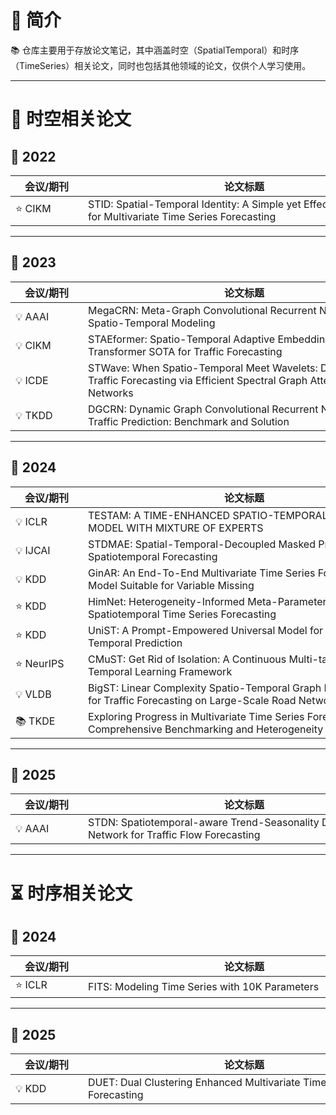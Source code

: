 # 🏰 **简介**  
📚 仓库主要用于存放论文笔记，其中涵盖时空（SpatialTemporal）和时序（TimeSeries）相关论文，同时也包括其他领域的论文，仅供个人学习使用。

---

# 🌌 时空相关论文

## 📅 2022
| <div style="width:100px">会议/期刊 | <div style="width:500px">论文标题 | <div style="width:40px">链接 |
|------------------------------------|------------------------------------|------------------------------|
| ⭐ CIKM                            | <div style="width:500px">STID: Spatial-Temporal Identity: A Simple yet Effective Baseline for Multivariate Time Series Forecasting</div> | [📒](Spatial-Temporal/2022_CIKM_STID.md) |

---

## 📅 2023
| <div style="width:100px">会议/期刊 | <div style="width:500px">论文标题 | <div style="width:40px">链接 |
|------------------------------------|------------------------------------|------------------------------|
| 💡 AAAI                           | <div style="width:500px">MegaCRN: Meta-Graph Convolutional Recurrent Network for Spatio-Temporal Modeling</div> | [📒](Spatial-Temporal/2023_AAAI_MegaCRN.md) |
| 💡 CIKM                           | <div style="width:500px">STAEformer: Spatio-Temporal Adaptive Embedding Makes Vanilla Transformer SOTA for Traffic Forecasting</div> | [📒](Spatial-Temporal/2023_CIKM_STAEformer.md) |
| 💡 ICDE                           | <div style="width:500px">STWave: When Spatio-Temporal Meet Wavelets: Disentangled Traffic Forecasting via Efficient Spectral Graph Attention Networks</div> | [📒](Spatial-Temporal/2023_ICDE_STWave.md) |
| 💡 TKDD                           | <div style="width:500px">DGCRN: Dynamic Graph Convolutional Recurrent Network for Traffic Prediction: Benchmark and Solution</div> | [📒](Spatial-Temporal/2023_TKDD_DGCRN.md) |

---

## 📅 2024
| <div style="width:100px">会议/期刊 | <div style="width:500px">论文标题 | <div style="width:40px">链接 |
|------------------------------------|------------------------------------|------------------------------|
| 💡 ICLR                           | <div style="width:500px">TESTAM: A TIME-ENHANCED SPATIO-TEMPORAL ATTENTION MODEL WITH MIXTURE OF EXPERTS</div> | [📒](Spatial-Temporal/2024_ICLR_TESTAM.md) |
| 💡 IJCAI                          | <div style="width:500px">STDMAE: Spatial-Temporal-Decoupled Masked Pre-training for Spatiotemporal Forecasting</div> | [📒](Spatial-Temporal/2024_IJCAI_STDMAE.md) |
| 💡 KDD                            | <div style="width:500px">GinAR: An End-To-End Multivariate Time Series Forecasting Model Suitable for Variable Missing</div> | [📒](Spatial-Temporal/2024_KDD_GinAR.md) |
| ⭐ KDD                            | <div style="width:500px">HimNet: Heterogeneity-Informed Meta-Parameter Learning for Spatiotemporal Time Series Forecasting</div> | [📒](Spatial-Temporal/2024_KDD_HimNet.md) |
| ⭐ KDD                            | <div style="width:500px">UniST: A Prompt-Empowered Universal Model for Urban Spatio-Temporal Prediction</div> | [📒](Spatial-Temporal/2024_KDD_UniST.md) |
| ⭐ NeurIPS                        | <div style="width:500px">CMuST: Get Rid of Isolation: A Continuous Multi-task Spatio-Temporal Learning Framework</div> | [📒](Spatial-Temporal/2024_NeurIPS_CMuST.md) |
| 💡 VLDB                           | <div style="width:500px">BigST: Linear Complexity Spatio-Temporal Graph Neural Network for Traffic Forecasting on Large-Scale Road Networks</div> | [📒](Spatial-Temporal/2024_VLDB_BigST.md) |
| 📚 TKDE                           | <div style="width:500px">Exploring Progress in Multivariate Time Series Forecasting: Comprehensive Benchmarking and Heterogeneity Analysis</div> | [📒](Spatial-Temporal/2024_TKDE_BasicTS.md) |

---

## 📅 2025
| <div style="width:100px">会议/期刊 | <div style="width:500px">论文标题 | <div style="width:40px">链接 |
|------------------------------------|------------------------------------|------------------------------|
| 💡 AAAI                           | <div style="width:500px">STDN: Spatiotemporal-aware Trend-Seasonality Decomposition Network for Traffic Flow Forecasting</div> | [📒](Spatial-Temporal/2025_AAAI_STDN.md) |

---

# ⏳ 时序相关论文

## 📅 2024
| <div style="width:100px">会议/期刊 | <div style="width:500px">论文标题 | <div style="width:40px">链接 |
|------------------------------------|------------------------------------|------------------------------|
| ⭐ ICLR                           | <div style="width:500px">FITS: Modeling Time Series with 10K Parameters</div> | [📒](Time-Series/2024_ICLR_FITS.md) |

---

## 📅 2025
| <div style="width:100px">会议/期刊 | <div style="width:500px">论文标题 | <div style="width:40px">链接 |
|------------------------------------|------------------------------------|------------------------------|
| 💡 KDD                            | <div style="width:500px">DUET: Dual Clustering Enhanced Multivariate Time Series Forecasting</div> | [📒](Time-Series/2025_KDD_DUET.md) |


